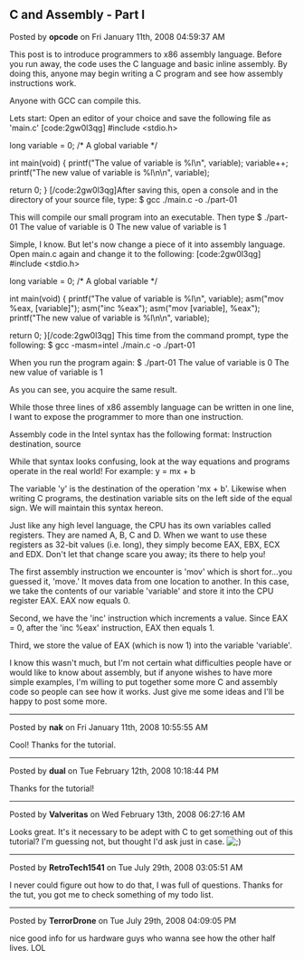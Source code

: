 ## C and Assembly - Part I
Posted by **opcode** on Fri January 11th, 2008 04:59:37 AM

This post is to introduce programmers to x86 assembly language.  Before you run away, the code uses the C language and basic inline assembly.  By doing this, anyone may begin writing a C program and see how assembly instructions work.

Anyone with GCC can compile this.

Lets start:
Open an editor of your choice and save the following file as 'main.c'
[code:2gw0l3qg]
#include &lt;stdio&#46;h&gt;

long variable = 0; /* A global variable */

int main(void) {
   printf(&quot;The value of variable is %l\n&quot;, variable);
   variable++;
   printf(&quot;The new value of variable is %l\n\n&quot;, variable);

   return 0;
}
[/code:2gw0l3qg]After saving this, open a console and in the directory of your source file, type:
$ gcc ./main.c -o ./part-01

This will compile our small program into an executable.  Then type
$ ./part-01
The value of variable is 0
The new value of variable is 1

Simple, I know.  But let's now change a piece of it into assembly language.  Open main.c again and change it to the following:
[code:2gw0l3qg]
#include &lt;stdio&#46;h&gt;

long variable = 0; /* A global variable */

int main(void) {
   printf(&quot;The value of variable is %l\n&quot;, variable);
   asm(&quot;mov	%eax, &#91;variable&#93;&quot;);
   asm(&quot;inc	%eax&quot;);
   asm(&quot;mov	&#91;variable&#93;, %eax&quot;);
   printf(&quot;The new value of variable is %l\n\n&quot;, variable);

   return 0;
}[/code:2gw0l3qg]
This time from the command prompt, type the following:
$ gcc -masm=intel ./main.c -o ./part-01

When you run the program again:
$ ./part-01
The value of variable is 0
The new value of variable is 1

As you can see, you acquire the same result.

While those three lines of x86 assembly language can be written in one line, I want to expose the programmer to more than one instruction.

Assembly code in the Intel syntax has the following format:
Instruction		destination, source

While that syntax looks confusing, look at the way equations and programs operate in the real world!
For example:
y = mx + b

The variable 'y' is the destination of the operation 'mx + b'.  Likewise when writing C programs, the destination variable sits on the left side of the equal sign.  We will maintain this syntax hereon.

Just like any high level language, the CPU has its own variables called registers.  They are named A, B, C and D.  When we want to use these registers as 32-bit values (i.e. long), they simply become EAX, EBX, ECX and EDX.  Don't let that change scare you away; its there to help you!

The first assembly instruction we encounter is 'mov' which is short for...you guessed it, 'move.'  It moves data from one location to another.  In this case, we take the contents of our variable 'variable' and store it into the CPU register EAX.  EAX now equals 0.

Second, we have the 'inc' instruction which increments a value.  Since EAX = 0, after the 'inc %eax' instruction, EAX then equals 1.

Third, we store the value of EAX (which is now 1) into the variable 'variable'.

I know this wasn't much, but I'm not certain what difficulties people have or would like to know about assembly, but if anyone wishes to have more simple examples, I'm willing to put together some more C and assembly code so people can see how it works.  Just give me some ideas and I'll be happy to post some more.

--------------------------------------------------------------------------------

Posted by **nak** on Fri January 11th, 2008 10:55:55 AM

Cool! Thanks for the tutorial.

--------------------------------------------------------------------------------

Posted by **dual** on Tue February 12th, 2008 10:18:44 PM

Thanks for the tutorial!

--------------------------------------------------------------------------------

Posted by **Valveritas** on Wed February 13th, 2008 06:27:16 AM

Looks great.  It's it necessary to be adept with C to get something out of this tutorial? I'm guessing not, but thought I'd ask just in case.   <!-- s;) --><img src="{SMILIES_PATH}/icon_e_wink.gif" alt=";)" title="Wink" /><!-- s;) -->

--------------------------------------------------------------------------------

Posted by **RetroTech1541** on Tue July 29th, 2008 03:05:51 AM

I never could figure out how to do that, I was full of questions. Thanks for the tut, you got me to check something of my todo list.

--------------------------------------------------------------------------------

Posted by **TerrorDrone** on Tue July 29th, 2008 04:09:05 PM

nice good info for us hardware guys who wanna see how the other half lives. LOL
